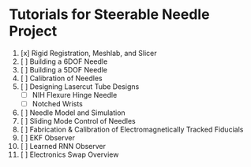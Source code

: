 # Tutorials for Steerable Needle Project

1. [x] Rigid Registration, Meshlab, and Slicer
2. [ ] Building a 6DOF Needle
3. [ ] Building a 5DOF Needle
4. [ ] Calibration of Needles
5. [ ] Designing Lasercut Tube Designs
    - [ ] NIH Flexure Hinge Needle
    - [ ] Notched Wrists
6. [ ] Needle Model and Simulation
7. [ ] Sliding Mode Control of Needles
8. [ ] Fabrication & Calibration of Electromagnetically Tracked Fiducials
9. [ ] EKF Observer
10. [ ] Learned RNN Observer
11. [ ] Electronics Swap Overview
